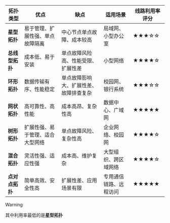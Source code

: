 
| **拓扑类型**  | **优点**           | **缺点**              | **适用场景**    | **线路利用率评分** |
| --------- | ---------------- | ------------------- | ----------- | ----------- |
| **星型拓扑**  | 易于管理、扩展性强、单点故障隔离 | 中心节点单点故障、成本较高       | 局域网、小型办公室   | ★★★☆☆       |
| **总线型拓扑** | 成本低、易于安装         | 单点故障风险高、性能受限、扩展性差   | 小型网络        | ★★★★☆       |
| **环形拓扑**  | 数据传输有序、性能稳定      | 单点故障影响大、扩展性差、故障排查复杂 | 校园网、银行系统    | ★★★☆☆       |
| **网状拓扑**  | 高可靠性、高性能         | 成本高昂、复杂性高           | 数据中心、广域网    | ★★★★★       |
| **树形拓扑**  | 扩展性强、易于管理、适合大型网络 | 单点故障风险、复杂性高         | 企业网络、校园网    | ★★★★☆       |
| **混合拓扑**  | 灵活性强、适应性强        | 成本高、维护复杂            | 大型组织、跨区域网络  | ★★★★☆       |
| **点对点拓扑** | 简单高效、安全性高        | 扩展性差、应用场景有限         | 专用通信链路、远程访问 | ★★★★★       |

>[!WARNING]
> 其中利用率最低的是**星型拓扑**